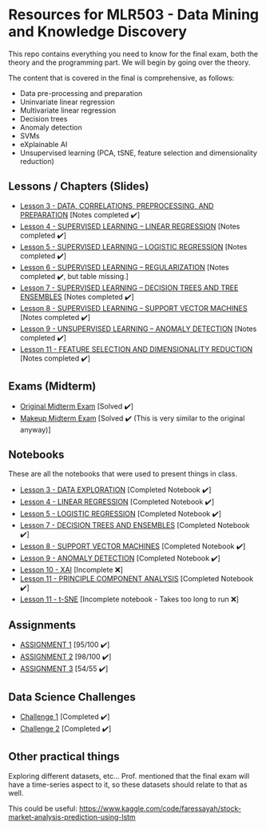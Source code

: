 # Resources for MLR503 - Data Mining and Knowledge Discovery

This repo contains everything you need to know for the final exam, both the theory and the programming part. We will begin by going over the theory. 

The content that is covered in the final is comprehensive, as follows: 
- Data pre-processing and preparation
- Uninvariate linear regression
- Multivariate linear regression
- Decision trees
- Anomaly detection
- SVMs
-  eXplainable AI
-  Unsupervised learning (PCA, tSNE, feature selection and dimensionality reduction)

## Lessons / Chapters (Slides)
- [Lesson 3 - DATA, CORRELATIONS, PREPROCESSING, AND PREPARATION](https://github.com/DaraVaram/MLR503-Final/blob/main/Chapters/Lesson%203.md) \[Notes completed :heavy_check_mark:\]
- [Lesson 4 - SUPERVISED LEARNING – LINEAR REGRESSION](https://github.com/DaraVaram/MLR503-Final/blob/main/Chapters/Lesson%204.md) \[Notes completed :heavy_check_mark:\]
- [Lesson 5 - SUPERVISED LEARNING – LOGISTIC REGRESSION](https://github.com/DaraVaram/MLR503-Final/blob/main/Chapters/Lesson%205.md) \[Notes completed :heavy_check_mark:\]
- [Lesson 6 - SUPERVISED LEARNING – REGULARIZATION](https://github.com/DaraVaram/MLR503-Final/blob/main/Chapters/Lesson%206.md) \[Notes completed :heavy_check_mark:, but table missing.\]
- [Lesson 7 - SUPERVISED LEARNING – DECISION TREES AND TREE ENSEMBLES](https://github.com/DaraVaram/MLR503-Final/blob/main/Chapters/Lesson%207.md)  \[Notes completed :heavy_check_mark:\]
- [Lesson 8 - SUPERVISED LEARNING – SUPPORT VECTOR MACHINES](https://github.com/DaraVaram/MLR503-Final/blob/main/Chapters/Lesson%208.md) \[Notes completed :heavy_check_mark:\]
- [Lesson 9 - UNSUPERVISED LEARNING – ANOMALY DETECTION](https://github.com/DaraVaram/MLR503-Final/blob/main/Chapters/Lesson%209.md) \[Notes completed :heavy_check_mark:\]
- [Lesson 11 - FEATURE SELECTION AND DIMENSIONALITY REDUCTION](https://github.com/DaraVaram/MLR503-Final/blob/main/Chapters/Lesson%2011.md) \[Notes completed :heavy_check_mark:\]


## Exams (Midterm)
- [Original Midterm Exam](https://github.com/DaraVaram/MLR503-Final/blob/main/Exams/My%20solutions/MLR503%20Exam%20I%20Solutions%20(Dara).pdf) \[Solved :heavy_check_mark:\]
- [Makeup Midterm Exam]() \[Solved :heavy_check_mark: (This is very similar to the original anyway)\]

## Notebooks
These are all the notebooks that were used to present things in class. 

- [Lesson 3 - DATA EXPLORATION](https://github.com/DaraVaram/MLR503-Final/blob/main/Notebooks/Lesson%203%20-%20DATA%20EXPLORATION.ipynb) \[Completed Notebook :heavy_check_mark:\]
- [Lesson 4 - LINEAR REGRESSION](https://github.com/DaraVaram/MLR503-Final/blob/main/Notebooks/Lesson%204%20-%20LINEAR%20REGRESSION.ipynb) \[Completed Notebook :heavy_check_mark:\]
- [Lesson 5 - LOGISTIC REGRESSION](https://github.com/DaraVaram/MLR503-Final/blob/main/Notebooks/Lesson%205%20-%20LOGISTIC%20REGRESSION.ipynb) \[Completed Notebook :heavy_check_mark:\]
- [Lesson 7 - DECISION TREES AND ENSEMBLES](https://github.com/DaraVaram/MLR503-Final/blob/main/Notebooks/Lesson%207%20-%20DECISION%20TREES%20AND%20ENSEMBLES.ipynb) \[Completed Notebook :heavy_check_mark:\]
- [Lesson 8 - SUPPORT VECTOR MACHINES](https://github.com/DaraVaram/MLR503-Final/blob/main/Notebooks/Lesson%208%20-%20SUPPORT%20VECTOR%20MACHINES.ipynb) \[Completed Notebook :heavy_check_mark:\]
- [Lesson 9 - ANOMALY DETECTION](https://github.com/DaraVaram/MLR503-Final/blob/main/Notebooks/Lesson%209%20-%20ANOMALY%20DETECTION.ipynb) \[Completed Notebook :heavy_check_mark:\]
- [Lesson 10 - XAI]() \[Incomplete :x:\]
- [Lesson 11 - PRINCIPLE COMPONENT ANALYSIS](https://github.com/DaraVaram/MLR503-Final/blob/main/Notebooks/Lesson%2011%20-%20PRINCIPLE%20COMPONENT%20ANALYSIS.ipynb) \[Completed Notebook :heavy_check_mark:\]
- [Lesson 11 - t-SNE](https://github.com/DaraVaram/MLR503-Final/blob/main/Notebooks/LESSON%2011%20-%20tSNE.ipynb) \[Incomplete notebook - Takes too long to run :x:\]
 
## Assignments
- [ASSIGNMENT 1](https://github.com/DaraVaram/MLR503-Final/blob/main/Assignments/MLR503%20-%20Assignment%201%20(Dara).ipynb) \[95/100 :heavy_check_mark:\]
- [ASSIGNMENT 2](https://github.com/DaraVaram/MLR503-Final/blob/main/Assignments/MLR503%20-%20Assignment%202%20(Dara).ipynb) \[98/100 :heavy_check_mark:\]
- [ASSIGNMENT 3](https://github.com/DaraVaram/MLR503-Final/blob/main/Assignments/MLR503%20-%20Assignment%203%20(Dara)%20(1).ipynb) \[54/55 :heavy_check_mark:\]

## Data Science Challenges
- [Challenge 1]() \[Completed :heavy_check_mark:\]
- [Challenge 2]() \[Completed :heavy_check_mark:\]

## Other practical things
Exploring different datasets, etc... Prof. mentioned that the final exam will have a time-series aspect to it, so these datasets should relate to that as well.

This could be useful: https://www.kaggle.com/code/faressayah/stock-market-analysis-prediction-using-lstm
